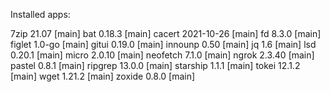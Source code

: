 Installed apps: 

  7zip 21.07 [main]
  bat 0.18.3 [main]
  cacert 2021-10-26 [main]
  fd 8.3.0 [main]
  figlet 1.0-go [main]
  gitui 0.19.0 [main]
  innounp 0.50 [main]
  jq 1.6 [main]
  lsd 0.20.1 [main]
  micro 2.0.10 [main]
  neofetch 7.1.0 [main]
  ngrok 2.3.40 [main]
  pastel 0.8.1 [main]
  ripgrep 13.0.0 [main]
  starship 1.1.1 [main]
  tokei 12.1.2 [main]
  wget 1.21.2 [main]
  zoxide 0.8.0 [main]
